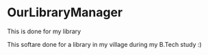 OurLibraryManager
=================

This is done for my library

This softare done for a library in my village during my B.Tech study :)



